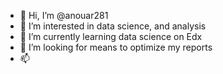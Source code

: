 - 👋 Hi, I’m @anouar281
- 👀 I’m interested in data science, and analysis
- 🌱 I’m currently learning data science on Edx
- 💞️ I’m looking for means to optimize my reports
- 📫 

<!---
anouar281/anouar281 is a ✨ special ✨ repository because its `README.md` (this file) appears on your GitHub profile.
You can click the Preview link to take a look at your changes.
--->
